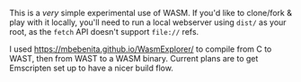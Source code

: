 This is a *very* simple experimental use of WASM.
If you'd like to clone/fork & play with it locally, you'll need to run a local webserver using `dist/` as your root, as the `fetch` API doesn't support `file://` refs.

I used https://mbebenita.github.io/WasmExplorer/ to compile from C to WAST, then from WAST to a WASM binary. Current plans are to get Emscripten set up to have a nicer build flow.
